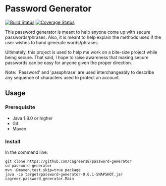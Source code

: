 # Password Generator
[![Build Status](https://travis-ci.com/cagreer18/password-generator.svg?branch=master)](https://travis-ci.com/cagreer18/password-generator) [![Coverage Status](https://coveralls.io/repos/github/cagreer18/password-generator/badge.svg?branch=master)](https://coveralls.io/github/cagreer18/password-generator?branch=master) 

This password generator is meant to help anyone come up with secure passwords/phrases. Also, it is meant to help explain the methods used if the user wishes to hand generate words/phrases.

Ultimately, this project is used to help me work on a bite-size project while being secure. That said, I hope to raise awareness that making secure passwords can be easy for anyone given the proper direction.

Note: 'Password' and 'passphrase' are used interchangeably to describe any sequence of characters used to protect an account.

## Usage

### Prerequisite
* Java 1.8.0 or higher
* Git
* Maven


### Install

In the command line:

~~~
git clone https://github.com/cagreer18/password-generator
cd password-generator
mvn -Dmaven.test.skip=true package
java -cp target/password-generator-0.0.1-SNAPSHOT.jar cagreer.password_generator.Main
~~~
